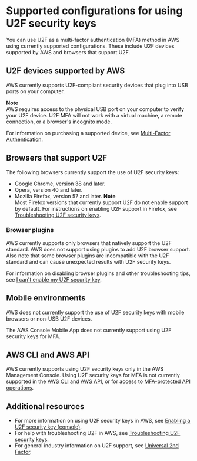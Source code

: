 # Supported configurations for using U2F security keys<a name="id_credentials_mfa_u2f_supported_configurations"></a>

You can use U2F as a multi\-factor authentication \(MFA\) method in AWS using currently supported configurations\. These include U2F devices supported by AWS and browsers that support U2F\.

## U2F devices supported by AWS<a name="id_credentials_mfa_u2f_supported_devices"></a>

AWS currently supports U2F\-compliant security devices that plug into USB ports on your computer\.

**Note**  
AWS requires access to the physical USB port on your computer to verify your U2F device\. U2F MFA will not work with a virtual machine, a remote connection, or a browser's incognito mode\.

For information on purchasing a supported device, see [Multi\-Factor Authentication](http://aws.amazon.com/iam/details/mfa/)\.

## Browsers that support U2F<a name="id_credentials_mfa_u2f_browsers"></a>

The following browsers currently support the use of U2F security keys:
+ Google Chrome, version 38 and later\.
+ Opera, version 40 and later\.
+ Mozilla Firefox, version 57 and later\.
**Note**  
Most Firefox versions that currently support U2F do not enable support by default\. For instructions on enabling U2F support in Firefox, see [Troubleshooting U2F security keys](troubleshoot_mfa-u2f.md)\.

### Browser plugins<a name="id_credentials_mfa_u2f_plugins"></a>

AWS currently supports only browsers that natively support the U2F standard\. AWS does not support using plugins to add U2F browser support\. Also note that some browser plugins are incompatible with the U2F standard and can cause unexpected results with U2F security keys\. 

For information on disabling browser plugins and other troubleshooting tips, see [I can't enable my U2F security key](troubleshoot_mfa-u2f.md#troubleshoot_mfa-u2f-cant-enable)\. 

## Mobile environments<a name="id_credentials_mfa_u2f_mobile_environments"></a>

AWS does not currently support the use of U2F security keys with mobile browsers or non\-USB U2F devices\. 

The AWS Console Mobile App does not currently support using U2F security keys for MFA\.

## AWS CLI and AWS API<a name="id_credentials_mfa_u2f_cliapi"></a>

AWS currently supports using U2F security keys only in the AWS Management Console\. Using U2F security keys for MFA is not currently supported in the [AWS CLI](https://docs.aws.amazon.com/cli/latest/userguide/) and [AWS API](https://aws.amazon.com/tools/), or for access to [MFA\-protected API operations](id_credentials_mfa_configure-api-require.md)\.

## Additional resources<a name="id_credentials_mfa_u2f_additional_resources"></a>
+ For more information on using U2F security keys in AWS, see [Enabling a U2F security key \(console\)](id_credentials_mfa_enable_u2f.md)\.
+ For help with troubleshooting U2F in AWS, see [Troubleshooting U2F security keys](troubleshoot_mfa-u2f.md)\.
+ For general industry information on U2F support, see [Universal 2nd Factor](https://en.wikipedia.org/wiki/Universal_2nd_Factor)\. 